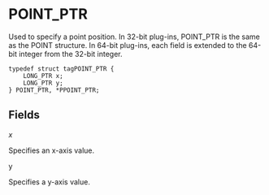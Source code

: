 # POINT\_PTR

Used to specify a point position. In 32-bit plug-ins, POINT\_PTR is the same as the POINT structure. In 64-bit plug-ins, each field is extended to the 64-bit integer from the 32-bit integer.

```
typedef struct tagPOINT_PTR {
	LONG_PTR x;
	LONG_PTR y;
} POINT_PTR, *PPOINT_PTR;
```

## Fields

_x_

Specifies an x-axis value.

y

Specifies a y-axis value.
